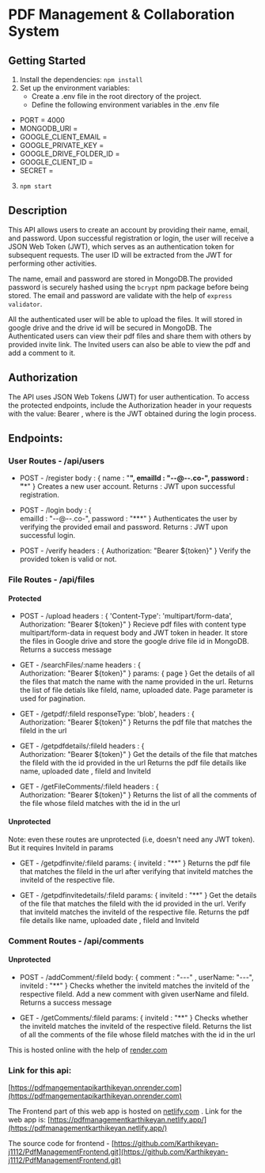 # PDF Management & Collaboration System

## Getting Started 

1) Install the dependencies: `npm install`
2) Set up the environment variables:
    - Create a .env file in the root directory of the project.
    - Define the following environment variables in the .env file
* PORT = 4000
* MONGODB_URI = <your-mongodb-uri>
* GOOGLE_CLIENT_EMAIL = <your-google-client-email>
* GOOGLE_PRIVATE_KEY = <your-google-private-key>
* GOOGLE_DRIVE_FOLDER_ID = <your-google-drive-folder-id>
* GOOGLE_CLIENT_ID = <your-google-client-id>
* SECRET = <random-Secret-key-for-JWT>

3) `npm start`

## Description

This API allows users to create an account by providing their name, email, and password. Upon successful registration or login, the user will receive a JSON Web Token (JWT), which serves as an authentication token for subsequent requests. The user ID will be extracted from the JWT for performing other activities. 

The name, email and password are stored in MongoDB.The provided password is securely hashed using the `bcrypt` npm package before being stored. The email and password are validate with the help of `express validator`.

All the authenticated user will be able to upload the files. It will stored in google drive and the drive id will be secured in MongoDB. The Authenticated users can view their pdf files and share them with others by provided invite link. The Invited users can also be able to view the pdf and add a comment to it.

## Authorization
The API uses JSON Web Tokens (JWT) for user authentication. To access the protected endpoints, include the Authorization header in your requests with the value: Bearer <token>, where <token> is the JWT obtained during the login process.


## Endpoints:
### User Routes - /api/users

* POST - /register 
    body : {
        name : "**",
        emailId : "--@--.co-",
        password : "***"
    }
    Creates a new user account.
    Returns : JWT upon successful registration.

* POST - /login 
    body : {     
        emailId : "--@--.co-",
        password : "***"
    }
    Authenticates the user by verifying the provided email and password. 
    Returns : JWT upon successful login.

* POST - /verify
    headers : {
        Authorization: "Bearer ${token}"
    }
    Verify the provided token is valid or not. 

### File Routes - /api/files
#### Protected 

* POST - /upload
    headers : {
        'Content-Type': 'multipart/form-data',
        Authorization: "Bearer ${token}"
    }
    Recieve pdf files with content type multipart/form-data in request body and JWT token in header. It store the files in Google drive and store the google drive file id in MongoDB. 
    Returns a success message

* GET - /searchFiles/:name
    headers : {     
        Authorization: "Bearer ${token}"
    }
    params: {
        page 
    }
    Get the details of all the files that match the name with the name provided in the url.
    Returns the list of file detials like fileId, name, uploaded date. Page parameter is used for pagination.

* GET - /getpdf/:fileId
    responseType: 'blob',
    headers : {     
        Authorization: "Bearer ${token}"
    }
    Returns the pdf file that matches the fileId in the url

* GET - /getpdfdetails/:fileId
    headers : {     
        Authorization: "Bearer ${token}"
    }
    Get the details of the file that matches the fileId with the id provided in the url
    Returns the pdf file details like name, uploaded date , fileId and InviteId

* GET - /getFileComments/:fileId
    headers : {     
        Authorization: "Bearer ${token}"
    }
    Returns the list of all the comments of the file whose fileId matches with the id in the url

#### Unprotected 

Note: even these routes are unprotected (i.e, doesn't need any JWT token). But it requires InviteId in params

* GET - /getpdfinvite/:fileId
    params: {
        inviteId : "**"
    }
    Returns the pdf file that matches the fileId in the url after verifying that inviteId matches the inviteId of the respective file.

* GET - /getpdfinvitedetails/:fileId
    params: {
        inviteId : "**"
    }
    Get the details of the file that matches the fileId with the id provided in the url. Verify that inviteId matches the inviteId of the respective file.
    Returns the pdf file details like name, uploaded date , fileId and InviteId

### Comment Routes - /api/comments

#### Unprotected

* POST - /addComment/:fileId
    body: {
        comment : "---" ,
        userName: "---", 
        inviteId : "**"
    }
    Checks whether the inviteId matches the inviteId of the respective fileId. Add a new comment with given userName and fileId.
    Returns a success message

* GET - /getComments/:fileId
    params: {
        inviteId : "**"
    }
    Checks whether the inviteId matches the inviteId of the respective fileId.
    Returns the list of all the comments of the file whose fileId matches with the id in the url

This is hosted online with the help of  [render.com](https://render.com/)

### Link for this api:
[https://pdfmangementapikarthikeyan.onrender.com](https://pdfmangementapikarthikeyan.onrender.com)

The Frontend part of this web app is hosted on [netlify.com](netlify.com) . Link for the web app is: [https://pdfmanagementkarthikeyan.netlify.app/](https://pdfmanagementkarthikeyan.netlify.app/) 

The source code for frontend - [https://github.com/Karthikeyan-j1112/PdfManagementFrontend.git](https://github.com/Karthikeyan-j1112/PdfManagementFrontend.git)



